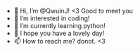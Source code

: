 - 👋 Hi, I’m @QwuinJ! <3 Good to meet you
- 👀 I’m interested in coding!
- 🌱 I’m currently learning python!
- 💞️ I hope you have a lovely day!
- 📫 How to reach me? donot. <3

<!---
QwuinJ/QwuinJ is a ✨ special ✨ repository because its `README.md` (this file) appears on your GitHub profile.
You can click the Preview link to take a look at your changes.
--->
